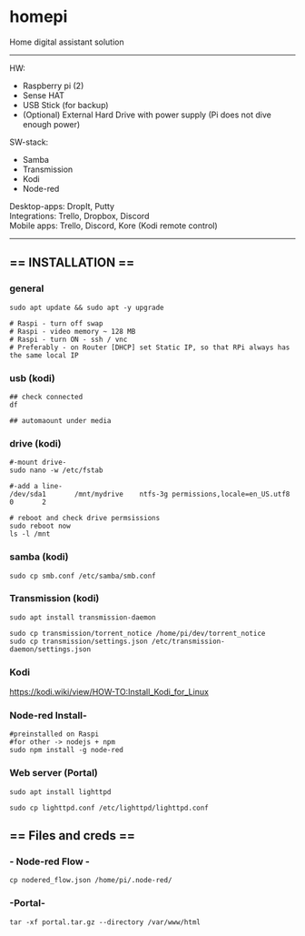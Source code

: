 
# homepi
Home digital assistant solution

------------------
HW: 
- Raspberry pi (2)
- Sense HAT
- USB Stick (for backup)
- (Optional) External Hard Drive with power supply (Pi does not dive enough power)
   
SW-stack: 
- Samba
- Transmission
- Kodi
- Node-red
   
Desktop-apps: DropIt, Putty   
Integrations: Trello, Dropbox, Discord   
Mobile apps: Trello, Discord, Kore (Kodi remote control)   

-----------

## == INSTALLATION ==
### general
```shell
sudo apt update && sudo apt -y upgrade

# Raspi - turn off swap
# Raspi - video memory ~ 128 MB
# Raspi - turn ON - ssh / vnc
# Preferably - on Router [DHCP] set Static IP, so that RPi always has the same local IP

```

### usb (kodi)
```
## check connected
df

## automaount under media

```

### drive (kodi)
```
#-mount drive-
sudo nano -w /etc/fstab

#-add a line-
/dev/sda1       /mnt/mydrive    ntfs-3g permissions,locale=en_US.utf8   0       2

# reboot and check drive permsissions
sudo reboot now
ls -l /mnt
```

### samba (kodi)
```shell
sudo cp smb.conf /etc/samba/smb.conf
```

### Transmission (kodi)
```shell
sudo apt install transmission-daemon

sudo cp transmission/torrent_notice /home/pi/dev/torrent_notice
sudo cp transmission/settings.json /etc/transmission-daemon/settings.json
```

### Kodi
https://kodi.wiki/view/HOW-TO:Install_Kodi_for_Linux

### Node-red Install-
```shell
#preinstalled on Raspi
#for other -> nodejs + npm
sudo npm install -g node-red
```

### Web server (Portal)
```shell
sudo apt install lighttpd

sudo cp lighttpd.conf /etc/lighttpd/lighttpd.conf
```
## == Files and creds ==

### - Node-red Flow -
```shell
cp nodered_flow.json /home/pi/.node-red/
```

### -Portal-
```shell
tar -xf portal.tar.gz --directory /var/www/html
```





